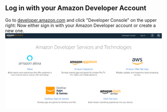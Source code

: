 ## Log in with your Amazon Developer Account
Go to [developer.amazon.com](https://developer.amazon.com/) and click "Developer Console" on the upper right:
Now either sign in with your Amazon Developer account or create a new one.
![develope site](images/amazon_developer_landingPage.png)